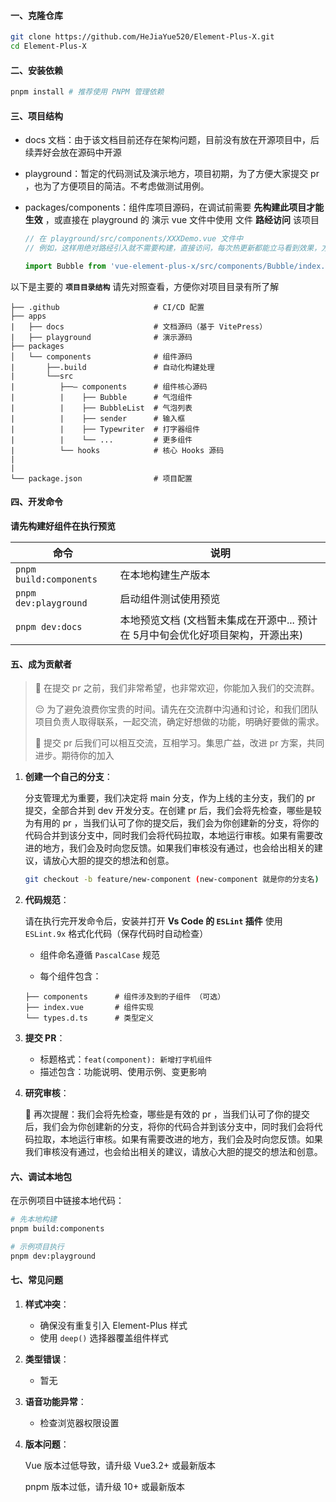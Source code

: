 #### **一、克隆仓库**

```bash
git clone https://github.com/HeJiaYue520/Element-Plus-X.git
cd Element-Plus-X
```

#### **二、安装依赖**

```bash
pnpm install # 推荐使用 PNPM 管理依赖
```

#### **三、项目结构**

- docs 文档：由于该文档目前还存在架构问题，目前没有放在开源项目中，后续弄好会放在源码中开源

- playground：暂定的代码测试及演示地方，项目初期，为了方便大家提交 pr ，也为了方便项目的简洁。不考虑做测试用例。

- packages/components：组件库项目源码，在调试前需要 **先构建此项目才能生效** ，或直接在 playground 的 演示 vue 文件中使用 文件 **路经访问** 该项目

  ```js
  // 在 playground/src/components/XXXDemo.vue 文件中
  // 例如，这样用绝对路经引入就不需要构建，直接访问，每次热更新都能立马看到效果，方便你本地调试开发

  import Bubble from 'vue-element-plus-x/src/components/Bubble/index.vue';
  ```

以下是主要的 **`项目目录结构`** 请先对照查看，方便你对项目目录有所了解

```plaintext
├── .github                     # CI/CD 配置
├── apps
|   ├── docs                    # 文档源码（基于 VitePress）
|   ├── playground              # 演示源码
├── packages
│   └── components              # 组件源码
|       ├──.build               # 自动化构建处理
|       └──src
|          ├──— components      # 组件核心源码
|          |    ├── Bubble      # 气泡组件
|          |    ├── BubbleList  # 气泡列表
|          |    ├── sender      # 输入框
|          |    ├── Typewriter  # 打字器组件
|          |    └── ...         # 更多组件
|          └── hooks            # 核心 Hooks 源码
|
|
└── package.json                # 项目配置
```

#### **四、开发命令**

**请先构建好组件在执行预览**

| 命令                | 说明                 |
| ------------------- | -------------------- |
| `pnpm build:components` | 在本地构建生产版本   |
| `pnpm dev:playground` | 启动组件测试使用预览 |
| `pnpm dev:docs` | 本地预览文档 (文档暂未集成在开源中... 预计在 5月中旬会优化好项目架构，开源出来) |

#### **五、成为贡献者**

> 🥰 在提交 pr 之前，我们非常希望，也非常欢迎，你能加入我们的交流群。
>
> 😔 为了避免浪费你宝贵的时间。请先在交流群中沟通和讨论，和我们团队项目负责人取得联系，一起交流，确定好想做的功能，明确好要做的需求。
>
> 💌 提交 pr 后我们可以相互交流，互相学习。集思广益，改进 pr 方案，共同进步。期待你的加入

1. **创建一个自己的分支**：

   分支管理尤为重要，我们决定将 main 分支，作为上线的主分支，我们的 pr 提交，全部合并到 dev 开发分支。在创建 pr 后，我们会将先检查，哪些是较为有用的 pr ，当我们认可了你的提交后，我们会为你创建新的分支，将你的代码合并到该分支中，同时我们会将代码拉取，本地运行审核。如果有需要改进的地方，我们会及时向您反馈。如果我们审核没有通过，也会给出相关的建议，请放心大胆的提交的想法和创意。

   ```bash
   git checkout -b feature/new-component (new-component 就是你的分支名)
   ```

2. **代码规范**：

   请在执行完开发命令后，安装并打开 **Vs Code 的  `ESLint`  插件**  使用  `ESLint.9x`  格式化代码（保存代码时自动检查）

   - 组件命名遵循  `PascalCase`  规范

   - 每个组件包含：

   ```plaintext
   ├── components      # 组件涉及到的子组件 （可选）
   ├── index.vue       # 组件实现
   └── types.d.ts      # 类型定义
   ```

3. **提交 PR**：

   - 标题格式：`feat(component): 新增打字机组件`
   - 描述包含：功能说明、使用示例、变更影响

4. **研究审核**：

   🙋 再次提醒：我们会将先检查，哪些是有效的 pr ，当我们认可了你的提交后，我们会为你创建新的分支，将你的代码合并到该分支中，同时我们会将代码拉取，本地运行审核。如果有需要改进的地方，我们会及时向您反馈。如果我们审核没有通过，也会给出相关的建议，请放心大胆的提交的想法和创意。

#### **六、调试本地包**

在示例项目中链接本地代码：

```bash
# 先本地构建
pnpm build:components

# 示例项目执行
pnpm dev:playground
```

#### 七、**常见问题**

1. **样式冲突**：
   - 确保没有重复引入 Element-Plus 样式
   - 使用 `deep()` 选择器覆盖组件样式
2. **类型错误**：
   - 暂无
3. **语音功能异常**：

   - 检查浏览器权限设置

4. **版本问题**：

   Vue 版本过低导致，请升级 Vue3.2+ 或最新版本

   pnpm 版本过低，请升级 10+ 或最新版本
